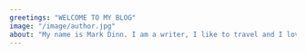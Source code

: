 ```yaml
---
greetings: "WELCOME TO MY BLOG"
image: "/image/author.jpg"
about: "My name is Mark Dinn. I am a writer, I like to travel and I love to photograph beautiful nature places and happy peoples."
---
```

